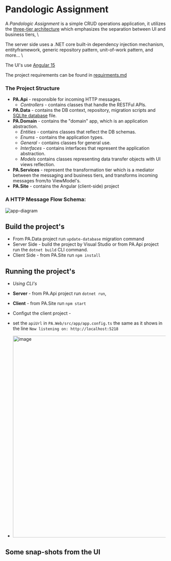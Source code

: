 # Pandologic Assignment

A _Pandologic Assignment_ is a simple CRUD operations application, 
it utilizes the [three-tier architecture](https://www.ibm.com/topics/three-tier-architecture) which emphasizes the separation between UI and business tiers, \

The server side uses a .NET core built-in dependency injection mechanism, entityframework, generic repository pattern, unit-of-work pattern, and more... \

The UI's use [Angular 15](https://github.com/shlomielbaz/employee-management/blob/main/requirement.md)

The project requirements can be found in [requirments.md](https://github.com/shlomielbaz/employee-management/blob/db073e2158e8816dd8e849e1cdc481ab5e8a35c0/requirement.md)

### The Project Structure
- **PA.Api** - responsible for incoming HTTP messages.
    - _Controllers_ - contains classes that handle the RESTFul APIs.
- **PA.Data** - contains the DB context, repository, migration scripts and [SQLIte database](https://www.sqlite.org/index.html) file.
- **PA.Domain** - contains the "domain" app, which is an application abstraction.
  - _Entities_ - contains classes that reflect the DB schemas. 
  - _Enums_ - contains the application types. 
  - _General_ - contains classes for general use. 
  - _Interfaces_ - contains interfaces that represent the application abstraction. 
  - _Models_ contains classes representing data transfer objects with UI views reflection.
- **PA.Services** - represent the transformation tier which is a mediator between the messaging and business tiers, and transforms incoming messages from/to ViewModel's.
- **PA.Site** - contains the Angular (client-side) project

### A HTTP Message Flow Schema:
![app-diagram](https://user-images.githubusercontent.com/426076/220337080-ddf6706e-fbb2-4ce1-aede-105d4b973a5e.png)

## Build the project's
- From PA.Data project run `update-database` migration command
- Server Side - build the project by Visual Studio or from PA.Api project run the `dotnet build` CLI command.
- Client Side - from PA.Site run `npm install`

## Running the project's
- _Using CLI's_
- **Server** - from PA.Api project run `dotnet run`,
- **Client** - from PA.Site run `npm start`
- Configut the client project -
- set the `apiUrl` in `PA.Web/src/app/app.config.ts` the same as it shows in the line `Now listening on: http://localhost:5218`

- <img width="632" alt="image" src="https://github.com/shlomielbaz/pandologic-assignment/assets/426076/10547a92-eac5-41a2-a805-ea970e7536b1">


## Some snap-shots from the UI
